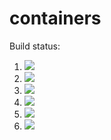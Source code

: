 # containers

Build status:
1. [![](https://github.com/n8stringham/containers-ds/workflows/tests-fibonacci/badge.svg)](https://github.com/n8stringham/containers-ds/actions?query=workflow%3Atests-fibonacci)
2. [![](https://github.com/n8stringham/containers-ds/workflows/tests-range/badge.svg)](https://github.com/n8stringham/containers-ds/actions?query=workflow%3Atests-range)
3. [![](https://github.com/n8stringham/containers-ds/workflows/tests-BST/badge.svg)](https://github.com/n8stringham/containers-ds/actions?query=workflow%3Atests-BST)
4. [![](https://github.com/n8stringham/containers-ds/workflows/tests-BinaryTree/badge.svg)](https://github.com/n8stringham/containers-ds/actions?query=workflow%3Atests-BinaryTree)
5. [![](https://github.com/n8stringham/containers-ds/workflows/tests-AVLTree/badge.svg)](https://github.com/n8stringham/containers-ds/actions?query=workflow%3Atests-AVLTree)
6. [![](https://github.com/n8stringham/containers-ds/workflows/tests-Heap/badge.svg)](https://github.com/n8stringham/containers-ds/actions?query=workflow%3Atests-Heap)
